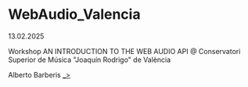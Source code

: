 # WebAudio_Valencia

13.02.2025

Workshop 
AN INTRODUCTION TO THE WEB AUDIO API
@ Conservatori Superior de Música "Joaquín Rodrigo" de València

Alberto Barberis
[_> ](https://www.albertobarberis.it)

